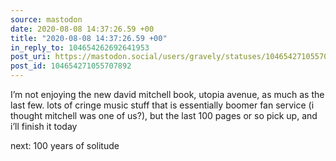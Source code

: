 ```yaml
---
source: mastodon
date: 2020-08-08 14:37:26.59 +00
title: "2020-08-08 14:37:26.59 +00"
in_reply_to: 104654262692641953
post_uri: https://mastodon.social/users/gravely/statuses/104654271055707892
post_id: 104654271055707892
---
```

I’m not enjoying the new david mitchell book, utopia avenue, as much as the last few. lots of cringe music stuff that is essentially boomer fan service (i thought mitchell was one of us?), but the last 100 pages or so pick up, and i’ll finish it today

next: 100 years of solitude



